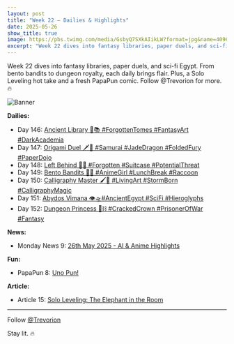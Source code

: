 ```yaml
---
layout: post
title: "Week 22 – Dailies & Highlights"
date: 2025-05-26
show_title: true
image: https://pbs.twimg.com/media/GsbyQ7SXkAIikLW?format=jpg&name=4096x4096
excerpt: "Week 22 dives into fantasy libraries, paper duels, and sci-fi Egypt. From bento bandits to dungeon royalty, each daily brings flair. Plus, a Solo Leveling hot take and a fresh PapaPun comic. Follow @Trevorion for more. 🔥"
---
```


<div style="max-width: 640px; height: auto;">
  <p>Week 22 dives into fantasy libraries, paper duels, and sci-fi Egypt. From bento bandits to dungeon royalty, each daily brings flair. Plus, a Solo Leveling hot take and a fresh PapaPun comic. Follow @Trevorion for more. 🔥</p>
  <p><img src="https://pbs.twimg.com/media/GsbyQ7SXkAIikLW?format=jpg&name=4096x4096" alt="Banner"  style="max-width: 640px; height: auto;" /></p>
</div>

**Dailies:**
- Day 146: [Ancient Library 📜📚 #ForgottenTomes #FantasyArt #DarkAcademia](https://x.com/Trevorion/status/1927034306867712153)
- Day 147: [Origami Duel 🗡️🐉 #Samurai #JadeDragon #FoldedFury #PaperDojo](https://x.com/Trevorion/status/1927388131499614383)
- Day 148: [Left Behind 🧳🚉 #Forgotten #Suitcase #PotentialThreat](https://x.com/Trevorion/status/1927845214414115261)
- Day 149: [Bento Bandits 🍱🦝 #AnimeGirl #LunchBreak #Raccoon](https://x.com/Trevorion/status/1928135011099631684)
- Day 150: [Calligraphy Master 🖌️🐯 #LivingArt #StormBorn #CalligraphyMagic ](https://x.com/Trevorion/status/1928479326397251801)
- Day 151: [Abydos Vimana 👁️🛸#AncientEgypt #SciFi #Hieroglyphs](https://x.com/Trevorion/status/1928863983269748769)
- Day 152: [Dungeon Princess 👑⛓️ #CrackedCrown #PrisonerOfWar #Fantasy ](https://x.com/Trevorion/status/1929081485744566751)

**News:**  
- Monday News 9: [26th May 2025 - AI & Anime Highlights](https://x.com/Trevorion/status/1926944669063147876)

**Fun:**  
- PapaPun 8: [Uno Pun!](https://x.com/Trevorion/status/1927056736235495535/photo/1)

**Article:**  
- Article 15: [Solo Leveling: The Elephant in the Room](https://x.com/Trevorion/status/1927831126590246921)

---
Follow [@Trevorion](https://x.com/Trevorion)

Stay lit. 🔥
